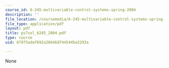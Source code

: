 ```yaml
---
course_id: 6-245-multivariable-control-systems-spring-2004
description: ''
file_location: /coursemedia/6-245-multivariable-control-systems-spring-2004/87975adaf692a26646d7445445e2293a_ps7sol_6245_2004.pdf
file_type: application/pdf
layout: pdf
title: ps7sol_6245_2004.pdf
type: course
uid: 87975adaf692a26646d7445445e2293a

---
```

None